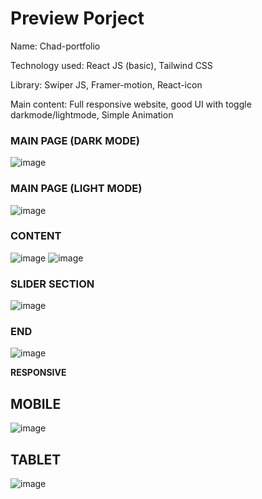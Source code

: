 # Preview Porject
Name: Chad-portfolio

Technology used: React JS (basic), Tailwind CSS

Library: Swiper JS, Framer-motion, React-icon

Main content: Full responsive website, good UI with toggle darkmode/lightmode, Simple Animation




### MAIN PAGE (DARK MODE)

![image](https://user-images.githubusercontent.com/94778246/221752235-547d48cc-77a7-410f-a636-90b0cf6a9d46.png)

### MAIN PAGE (LIGHT MODE)

![image](https://user-images.githubusercontent.com/94778246/221752366-f268dc1c-102d-4c9f-bfce-47c0f0e454fc.png)

### CONTENT

![image](https://user-images.githubusercontent.com/94778246/221752405-21bb524c-d691-4abf-82d1-1307846fac24.png)
![image](https://user-images.githubusercontent.com/94778246/221752453-576e0883-8553-4d08-87af-33bb826e30ad.png)

### SLIDER SECTION

![image](https://user-images.githubusercontent.com/94778246/221752506-20ac4cf8-4d8f-4375-a146-25fddef03bea.png)

### END

![image](https://user-images.githubusercontent.com/94778246/221752544-ff8ddfc9-a500-4e64-8648-5cb444952294.png)



**RESPONSIVE**

## MOBILE
![image](https://user-images.githubusercontent.com/94778246/221753735-c3768d67-b562-4d6f-9a73-ed545a58a588.png)

## TABLET
![image](https://user-images.githubusercontent.com/94778246/221753898-1ab12faf-7d70-4fde-a949-230e10f8f44e.png)

